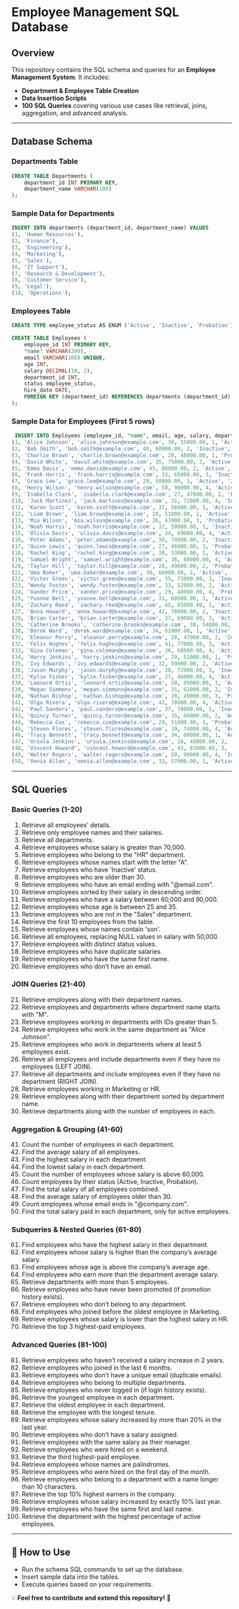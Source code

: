 # Employee Management SQL Database

## Overview
This repository contains the SQL schema and queries for an **Employee Management System**. It includes:
- **Department & Employee Table Creation**
- **Data Insertion Scripts**
- **100 SQL Queries** covering various use cases like retrieval, joins, aggregation, and advanced analysis.

---

## Database Schema

### **Departments Table**
```sql
CREATE TABLE Departments (
    department_id INT PRIMARY KEY,
    department_name VARCHAR(100)
);
```

### **Sample Data for Departments**
```sql
INSERT INTO departments (department_id, department_name) VALUES
(1, 'Human Resources'),
(2, 'Finance'),
(3, 'Engineering'),
(4, 'Marketing'),
(5, 'Sales'),
(6, 'IT Support'),
(7, 'Research & Development'),
(8, 'Customer Service'),
(9, 'Legal'),
(10, 'Operations');
```

### **Employees Table**
```sql
CREATE TYPE employee_status AS ENUM ('Active', 'Inactive', 'Probation');

CREATE TABLE Employees (
    employee_id INT PRIMARY KEY,
    "name" VARCHAR(200),
    email VARCHAR(100) UNIQUE,
    age INT,
    salary DECIMAL(10, 2),
    department_id INT,
    status employee_status,
    hire_date DATE,
    FOREIGN KEY (department_id) REFERENCES departments (department_id)
);
```

### **Sample Data for Employees (First 5 rows)**
```sql
 INSERT INTO Employees (employee_id, "name", email, age, salary, department_id, status, hire_date) VALUES
(1, 'Alice Johnson', 'alice.johnson@example.com', 30, 55000.00, 1, 'Active', '2022-01-15'),
(2, 'Bob Smith', 'bob.smith@example.com', 40, 60000.00, 2, 'Inactive', '2021-06-20'),
(3, 'Charlie Brown', 'charlie.brown@example.com', 28, 48000.00, 1, 'Probation', '2023-02-10'),
(4, 'David White', 'david.white@example.com', 35, 75000.00, 3, 'Active', '2020-09-05'),
(5, 'Emma Davis', 'emma.davis@example.com', 45, 80000.00, 2, 'Active', '2019-11-12'),
(6, 'Frank Harris', 'frank.harris@example.com', 33, 65000.00, 3, 'Inactive', '2021-08-22'),
(7, 'Grace Lee', 'grace.lee@example.com', 29, 50000.00, 1, 'Active', '2023-04-18'),
(8, 'Henry Wilson', 'henry.wilson@example.com', 50, 90000.00, 4, 'Active', '2018-07-30'),
(9, 'Isabella Clark', 'isabella.clark@example.com', 27, 47000.00, 2, 'Probation', '2023-06-15'),
(10, 'Jack Martinez', 'jack.martinez@example.com', 31, 72000.00, 4, 'Inactive', '2020-10-10'),
(11, 'Karen Scott', 'karen.scott@example.com', 37, 56000.00, 1, 'Active', '2021-12-05'),
(12, 'Liam Brown', 'liam.brown@example.com', 29, 51000.00, 2, 'Active', '2022-08-21'),
(13, 'Mia Wilson', 'mia.wilson@example.com', 26, 47000.00, 3, 'Probation', '2023-07-11'),
(14, 'Noah Harris', 'noah.harris@example.com', 32, 58000.00, 1, 'Inactive', '2020-05-14'),
(15, 'Olivia Davis', 'olivia.davis@example.com', 34, 69000.00, 4, 'Active', '2019-09-27'),
(16, 'Peter Adams', 'peter.adams@example.com', 38, 74000.00, 2, 'Inactive', '2018-11-02'),
(17, 'Quinn Lewis', 'quinn.lewis@example.com', 27, 46000.00, 3, 'Probation', '2023-03-19'),
(18, 'Rachel King', 'rachel.king@example.com', 30, 53000.00, 1, 'Active', '2021-06-28'),
(19, 'Samuel Wright', 'samuel.wright@example.com', 36, 80000.00, 4, 'Active', '2017-12-15'),
(20, 'Taylor Hill', 'taylor.hill@example.com', 28, 49000.00, 2, 'Probation', '2023-01-07'),
(21, 'Uma Baker', 'uma.baker@example.com', 39, 66000.00, 1, 'Active', '2020-02-29'),
(22, 'Victor Green', 'victor.green@example.com', 35, 73000.00, 3, 'Inactive', '2021-10-22'),
(23, 'Wendy Foster', 'wendy.foster@example.com', 33, 52000.00, 2, 'Active', '2022-04-16'),
(24, 'Xander Price', 'xander.price@example.com', 29, 48000.00, 4, 'Probation', '2023-09-14'),
(25, 'Yvonne Bell', 'yvonne.bell@example.com', 31, 60000.00, 3, 'Active', '2019-08-30'),
(26, 'Zachary Reed', 'zachary.reed@example.com', 45, 85000.00, 1, 'Active', '2016-10-05'),
(27, 'Anna Howard', 'anna.howard@example.com', 42, 78000.00, 2, 'Inactive', '2017-03-25'),
(28, 'Brian Carter', 'brian.carter@example.com', 37, 69000.00, 3, 'Active', '2018-06-12'),
(29, 'Catherine Brooks', 'catherine.brooks@example.com', 30, 54000.00, 4, 'Probation', '2023-05-01'),
(30, 'Derek Ward', 'derek.ward@example.com', 34, 61000.00, 1, 'Active', '2021-02-18'),
(31, 'Eleanor Perry', 'eleanor.perry@example.com', 28, 47000.00, 2, 'Inactive', '2020-07-08'),
(32, 'Felix Hughes', 'felix.hughes@example.com', 41, 77000.00, 3, 'Active', '2019-04-23'),
(33, 'Gina Coleman', 'gina.coleman@example.com', 36, 68000.00, 4, 'Active', '2018-12-11'),
(34, 'Harry Jenkins', 'harry.jenkins@example.com', 29, 51000.00, 1, 'Probation', '2023-08-30'),
(35, 'Ivy Edwards', 'ivy.edwards@example.com', 32, 59000.00, 2, 'Active', '2022-09-04'),
(36, 'Jason Murphy', 'jason.murphy@example.com', 38, 72000.00, 3, 'Inactive', '2017-05-14'),
(37, 'Kylie Fisher', 'kylie.fisher@example.com', 27, 46000.00, 4, 'Active', '2023-10-10'),
(38, 'Leonard Ortiz', 'leonard.ortiz@example.com', 50, 89000.00, 1, 'Active', '2015-07-19'),
(39, 'Megan Simmons', 'megan.simmons@example.com', 31, 62000.00, 2, 'Inactive', '2021-01-12'),
(40, 'Nathan Bishop', 'nathan.bishop@example.com', 28, 49000.00, 3, 'Probation', '2023-06-25'),
(41, 'Olga Rivera', 'olga.rivera@example.com', 42, 78000.00, 4, 'Active', '2016-09-21'),
(42, 'Paul Sanders', 'paul.sanders@example.com', 37, 70000.00, 1, 'Inactive', '2019-02-16'),
(43, 'Quincy Turner', 'quincy.turner@example.com', 35, 66000.00, 2, 'Active', '2018-08-27'),
(44, 'Rebecca Cox', 'rebecca.cox@example.com', 29, 51000.00, 3, 'Probation', '2023-03-11'),
(45, 'Steven Flores', 'steven.flores@example.com', 39, 74000.00, 4, 'Active', '2017-11-05'),
(46, 'Tracy Bennett', 'tracy.bennett@example.com', 34, 60000.00, 1, 'Active', '2020-05-09'),
(47, 'Ursula Jenkins', 'ursula.jenkins@example.com', 28, 49000.00, 2, 'Probation', '2023-12-01'),
(48, 'Vincent Howard', 'vincent.howard@example.com', 45, 83000.00, 3, 'Active', '2016-04-14'),
(49, 'Walter Rogers', 'walter.rogers@example.com', 50, 90000.00, 4, 'Inactive', '2015-06-30'),
(50, 'Xenia Allen', 'xenia.allen@example.com', 33, 57000.00, 1, 'Active', '2021-07-21');

```
 

---

## **SQL Queries**

### **Basic Queries (1-20)**
1. Retrieve all employees' details.
2. Retrieve only employee names and their salaries.
3. Retrieve all departments.
4. Retrieve employees whose salary is greater than 70,000.
5. Retrieve employees who belong to the "HR" department.
6. Retrieve employees whose names start with the letter "A".
7. Retrieve employees who have 'Inactive' status.
8. Retrieve employees who are older than 30.
9. Retrieve employees who have an email ending with "@email.com".
10. Retrieve employees sorted by their salary in descending order.
11. Retrieve employees who have a salary between 60,000 and 90,000.
12. Retrieve employees whose age is between 25 and 35.
13. Retrieve employees who are not in the "Sales" department.
14. Retrieve the first 10 employees from the table.
15. Retrieve employees whose names contain 'son'.
16. Retrieve all employees, replacing NULL values in salary with 50,000.
17. Retrieve employees with distinct status values.
18. Retrieve employees who have duplicate salaries.
19. Retrieve employees who have the same first name.
20. Retrieve employees who don’t have an email.

### **JOIN Queries (21-40)**
21. Retrieve employees along with their department names.
22. Retrieve employees and departments where department name starts with "M".
23. Retrieve employees working in departments with IDs greater than 5.
24. Retrieve employees who work in the same department as "Alice Johnson".
25. Retrieve employees who work in departments where at least 5 employees exist.
26. Retrieve all employees and include departments even if they have no employees (LEFT JOIN).
27. Retrieve all departments and include employees even if they have no department (RIGHT JOIN).
28. Retrieve employees working in Marketing or HR.
29. Retrieve employees along with their department sorted by department name.
30. Retrieve departments along with the number of employees in each.

### **Aggregation & Grouping (41-60)**
41. Count the number of employees in each department.
42. Find the average salary of all employees.
43. Find the highest salary in each department.
44. Find the lowest salary in each department.
45. Count the number of employees whose salary is above 60,000.
46. Count employees by their status (Active, Inactive, Probation).
47. Find the total salary of all employees combined.
48. Find the average salary of employees older than 30.
49. Count employees whose email ends in "@company.com".
50. Find the total salary paid in each department, only for active employees.

### **Subqueries & Nested Queries (61-80)**
61. Find employees who have the highest salary in their department.
62. Find employees whose salary is higher than the company’s average salary.
63. Find employees whose age is above the company’s average age.
64. Find employees who earn more than the department average salary.
65. Retrieve departments with more than 5 employees.
66. Retrieve employees who have never been promoted (if promotion history exists).
67. Retrieve employees who don’t belong to any department.
68. Find employees who joined before the oldest employee in Marketing.
69. Retrieve employees whose salary is lower than the highest salary in HR.
70. Retrieve the top 3 highest-paid employees.

### **Advanced Queries (81-100)**
81. Retrieve employees who haven’t received a salary increase in 2 years.
82. Retrieve employees who joined in the last 6 months.
83. Retrieve employees who don’t have a unique email (duplicate emails).
84. Retrieve employees who belong to multiple departments.
85. Retrieve employees who never logged in (if login history exists).
86. Retrieve the youngest employee in each department.
87. Retrieve the oldest employee in each department.
88. Retrieve the employee with the longest tenure.
89. Retrieve employees whose salary increased by more than 20% in the last year.
90. Retrieve employees who don’t have a salary assigned.
91. Retrieve employees with the same salary as their manager.
92. Retrieve employees who were hired on a weekend.
93. Retrieve the third highest-paid employee.
94. Retrieve employees whose names are palindromes.
95. Retrieve employees who were hired on the first day of the month.
96. Retrieve employees who belong to a department with a name longer than 10 characters.
97. Retrieve the top 10% highest earners in the company.
98. Retrieve employees whose salary increased by exactly 10% last year.
99. Retrieve employees who have the same first and last name.
100. Retrieve the department with the highest percentage of active employees.

---

## 📌 **How to Use**
- Run the schema SQL commands to set up the database.
- Insert sample data into the tables.
- Execute queries based on your requirements.

💡 **Feel free to contribute and extend this repository!** 🚀

